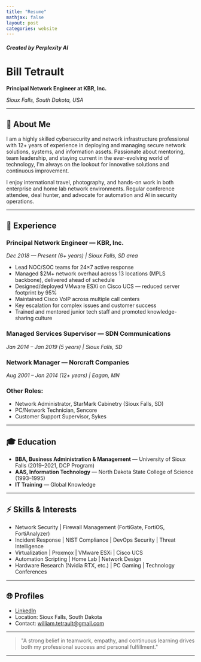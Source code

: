 ```yaml
---
title: "Resume"
mathjax: false
layout: post
categories: website
---
```

##### Created by Perplexity AI

# Bill Tetrault

**Principal Network Engineer at KBR, Inc.**

_Sioux Falls, South Dakota, USA_

---

## 👋 About Me

I am a highly skilled cybersecurity and network infrastructure professional with 12+ years of experience in deploying and managing secure network solutions, systems, and information assets. Passionate about mentoring, team leadership, and staying current in the ever-evolving world of technology, I'm always on the lookout for innovative solutions and continuous improvement.

I enjoy international travel, photography, and hands-on work in both enterprise and home lab network environments. Regular conference attendee, deal hunter, and advocate for automation and AI in security operations.

---

## 💼 Experience

### Principal Network Engineer — KBR, Inc.
*Dec 2018 — Present (6+ years) | Sioux Falls, SD area*

- Lead NOC/SOC teams for 24×7 active response
- Managed $2M+ network overhaul across 13 locations (MPLS backbone), delivered ahead of schedule
- Designed/deployed VMware ESXi on Cisco UCS — reduced server footprint by 95%
- Maintained Cisco VoIP across multiple call centers
- Key escalation for complex issues and customer success
- Trained and mentored junior tech staff and promoted knowledge-sharing culture

### Managed Services Supervisor — SDN Communications
*Jan 2014 – Jan 2019 (5 years) | Sioux Falls, SD*

### Network Manager — Norcraft Companies
*Aug 2001 – Jan 2014 (12+ years) | Eagan, MN*

### Other Roles:
- Network Administrator, StarMark Cabinetry (Sioux Falls, SD)
- PC/Network Technician, Sencore
- Customer Support Supervisor, Sykes

---

## 🎓 Education

- **BBA, Business Administration & Management** — University of Sioux Falls (2019–2021, DCP Program)
- **AAS, Information Technology** — North Dakota State College of Science (1993–1995)
- **IT Training** — Global Knowledge

---

## ⚡ Skills & Interests

- Network Security | Firewall Management (FortiGate, FortiOS, FortiAnalyzer)
- Incident Response | NIST Compliance | DevOps Security | Threat Intelligence
- Virtualization | Proxmox | VMware ESXi | Cisco UCS
- Automation Scripting | Home Lab | Network Design
- Hardware Research (Nvidia RTX, etc.) | PC Gaming | Technology Conferences

---

## 🌐 Profiles

- [LinkedIn](https://www.linkedin.com/in/bill-tetrault-9a762a6b)
- Location: Sioux Falls, South Dakota
- Contact: william.tetrault@gmail.com

---

> "A strong belief in teamwork, empathy, and continuous learning drives both my professional success and personal fulfillment."

---

<!-- Optionally: add GitHub stats, pinned repos, or a greeting here -->
